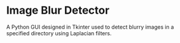 # Image Blur Detector

A Python GUI designed in Tkinter used to detect blurry images
in a specified directory using Laplacian filters.
